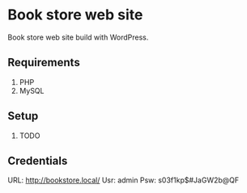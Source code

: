 # Book store web site

Book store web site build with WordPress.

## Requirements

1. PHP
2. MySQL

## Setup

1. TODO

## Credentials

URL: http://bookstore.local/
Usr: admin
Psw: s03f1kp$#JaGW2b@QF

